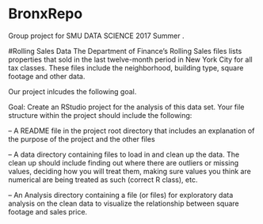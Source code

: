 # BronxRepo
Group project for SMU DATA SCIENCE 2017 Summer .

#Rolling Sales Data
The Department of Finance’s Rolling Sales files lists properties that sold in the last twelve-month period in New York City for all tax classes. These files include the neighborhood, building type, square footage and other data.

Our project inlcudes the following goal.

Goal: Create an RStudio project for the analysis of this data set. Your file structure within the
project should include the following:

  – A README file in the project root directory that includes an explanation of the purpose
of the project and the other files
  
  – A data directory containing files to load in and clean up the data. The clean up should
include finding out where there are outliers or missing values, deciding how you will
treat them, making sure values you think are numerical are being treated as such
(correct R class), etc.
  
  – An Analysis directory containing a file (or files) for exploratory data analysis on the clean
data to visualize the relationship between square footage and sales price.
